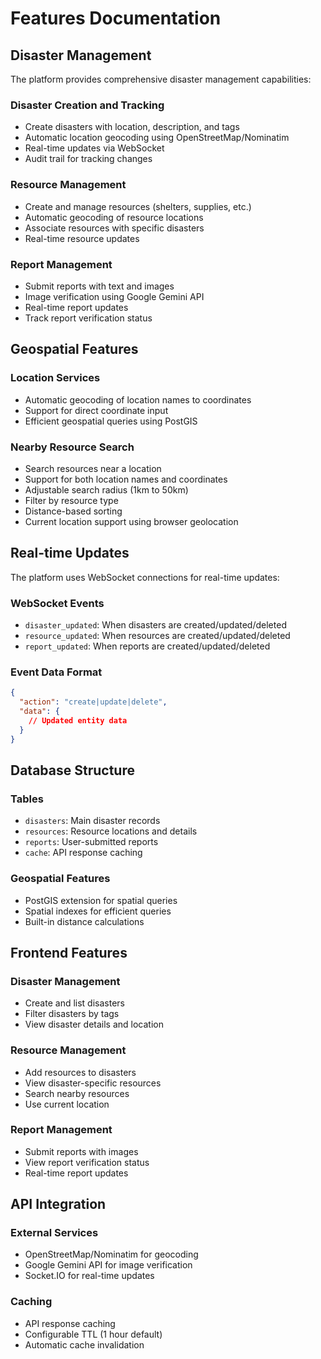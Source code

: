 # Features Documentation

## Disaster Management

The platform provides comprehensive disaster management capabilities:

### Disaster Creation and Tracking
- Create disasters with location, description, and tags
- Automatic location geocoding using OpenStreetMap/Nominatim
- Real-time updates via WebSocket
- Audit trail for tracking changes

### Resource Management
- Create and manage resources (shelters, supplies, etc.)
- Automatic geocoding of resource locations
- Associate resources with specific disasters
- Real-time resource updates

### Report Management
- Submit reports with text and images
- Image verification using Google Gemini API
- Real-time report updates
- Track report verification status

## Geospatial Features

### Location Services
- Automatic geocoding of location names to coordinates
- Support for direct coordinate input
- Efficient geospatial queries using PostGIS

### Nearby Resource Search
- Search resources near a location
- Support for both location names and coordinates
- Adjustable search radius (1km to 50km)
- Filter by resource type
- Distance-based sorting
- Current location support using browser geolocation

## Real-time Updates

The platform uses WebSocket connections for real-time updates:

### WebSocket Events
- `disaster_updated`: When disasters are created/updated/deleted
- `resource_updated`: When resources are created/updated/deleted
- `report_updated`: When reports are created/updated/deleted

### Event Data Format
```json
{
  "action": "create|update|delete",
  "data": {
    // Updated entity data
  }
}
```

## Database Structure

### Tables
- `disasters`: Main disaster records
- `resources`: Resource locations and details
- `reports`: User-submitted reports
- `cache`: API response caching

### Geospatial Features
- PostGIS extension for spatial queries
- Spatial indexes for efficient queries
- Built-in distance calculations

## Frontend Features

### Disaster Management
- Create and list disasters
- Filter disasters by tags
- View disaster details and location

### Resource Management
- Add resources to disasters
- View disaster-specific resources
- Search nearby resources
- Use current location

### Report Management
- Submit reports with images
- View report verification status
- Real-time report updates

## API Integration

### External Services
- OpenStreetMap/Nominatim for geocoding
- Google Gemini API for image verification
- Socket.IO for real-time updates

### Caching
- API response caching
- Configurable TTL (1 hour default)
- Automatic cache invalidation
